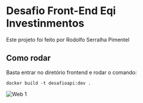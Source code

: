 # Desafio Front-End Eqi Investinmentos

Este projeto foi feito por Rodolfo Serralha Pimentel

## Como rodar

Basta entrar no diretório frontend e rodar o comando:

```
docker build -t desafioapi:dev .
```
![Web 1](https://i.ibb.co/SyV88Y4/Captura-de-tela-de-2022-02-10-17-04-25.png)
